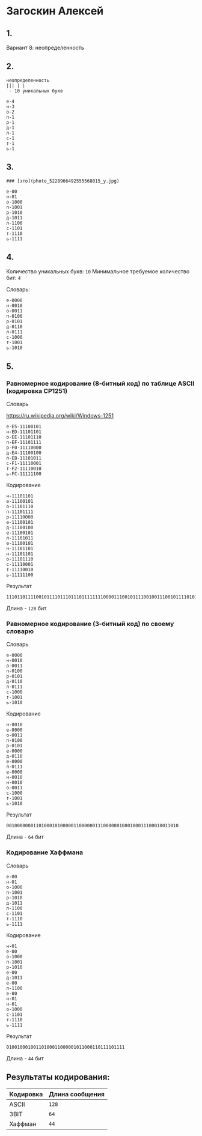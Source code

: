 #  Загоскин Алексей



## 1.

Вариант 8: неопределенность

## 2.

```
неопределенность
||| | |
 - 10 уникальных букв

е-4
н-3
о-2
п-1
р-1
д-1
л-1
с-1
т-1
ь-1
```

## 3.

```
### [это](photo_5228966492555568015_y.jpg)

е-00
н-01
о-1000
п-1001
р-1010
д-1011
л-1100
с-1101
т-1110
ь-1111
```

## 4.

Количество уникальных букв: `10`
Минимальное требуемое количество бит: `4`

Словарь:
```
е-0000
н-0010
о-0011
п-0100
р-0101
д-0110
л-0111
с-1000
т-1001
ь-1010
```

## 5.

### Равномерное кодирование (8-битный код) по таблице ASCII (кодировка CP1251)


Словарь

https://ru.wikipedia.org/wiki/Windows-1251

```
е-E5-11100101
н-ED-11101101
о-EE-11101110
п-EF-11101111
р-F0-11110000
д-E4-11100100
л-EB-11101011
с-F1-11110001
т-F2-11110010
ь-FC-11111100
```

Кодирование
```
н-11101101
е-11100101
о-11101110
п-11101111
р-11110000
е-11100101
д-11100100
е-11100101
л-11101011
е-11100101
н-11101101
н-11101101
о-11101110
с-11110001
т-11110010
ь-11111100
```

Результат
```
11101101111001011110111011101111111100001110010111100100111001011110101111100101111011011110110111101110111100011111001011111100
```
Длина - `128` бит

### Равномерное кодирование (3-битный код) по своему словарю

Словарь
```
е-0000
н-0010
о-0011
п-0100
р-0101
д-0110
л-0111
с-1000
т-1001
ь-1010
```

Кодирование
```
н-0010
е-0000
о-0011
п-0100
р-0101
е-0000
д-0110
е-0000
л-0111
е-0000
н-0010
н-0010
о-0011
с-1000
т-1001
ь-1010
```

Результат
```
0010000000110100010100000110000001110000001000100011100010011010
```
Длина - `64` бит

### Кодирование Хаффмана

Словарь
```
е-00
н-01
о-1000
п-1001
р-1010
д-1011
л-1100
с-1101
т-1110
ь-1111
```

Кодирование
```
н-01
е-00
о-1000
п-1001
р-1010
е-00
д-1011
е-00
л-1100
е-00
н-01
н-01
о-1000
с-1101
т-1110
ь-1111
```

Результат

```
01001000100110100011000001011000110111101111
```

Длина - `44` бит

## Результаты кодирования:

| Кодировка | Длина сообщения |
|-----------|-----------------|
| ASCII     | `128`            |
| 3BIT      | `64`            |
| Хаффман   | `44`            |
